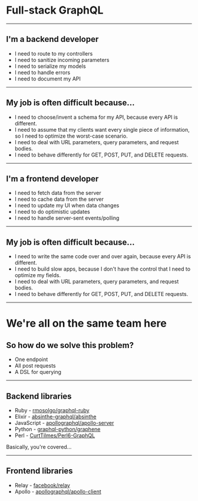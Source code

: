 <!-- $theme: gaia -->

# Full-stack GraphQL

---

## I'm a backend developer

* I need to route to my controllers
* I need to sanitize incoming parameters
* I need to serialize my models
* I need to handle errors
* I need to document my API

---

## My job is often difficult because...

* I need to choose/invent a schema for my API, because every API is different.
* I need to assume that my clients want every single piece of information, so I need to optimize the worst-case scenario.
* I need to deal with URL parameters, query parameters, and request bodies.
* I need to behave differently for GET, POST, PUT, and DELETE requests.

---

## I'm a frontend developer

* I need to fetch data from the server
* I need to cache data from the server
* I need to update my UI when data changes
* I need to do optimistic updates
* I need to handle server-sent events/polling

---

## My job is often difficult because...

* I need to write the same code over and over again, because every API is different.
* I need to build slow apps, because I don't have the control that I need to optimize my fields.
* I need to deal with URL parameters, query parameters, and request bodies.
* I need to behave differently for GET, POST, PUT, and DELETE requests.

---

# We're all on the same team here
## So how do we solve this problem?

* One endpoint
* All post requests
* A DSL for querying

---

## Backend libraries

* Ruby - [rmosolgo/graphql-ruby](https://github.com/rmosolgo/graphql-ruby)
* Elixir - [absinthe-graphql/absinthe](https://github.com/absinthe-graphql/absinthe)
* JavaScript - [apollographql/apollo-server](https://github.com/apollographql/apollo-server)
* Python - [graphql-python/graphene](https://github.com/graphql-python/graphene)
* Perl - [CurtTilmes/Perl6-GraphQL](https://github.com/CurtTilmes/Perl6-GraphQL)

Basically, you're covered...

---

## Frontend libraries

* Relay - [facebook/relay](https://github.com/facebook/relay)
* Apollo - [apollographql/apollo-client](https://github.com/apollographql/apollo-client)

